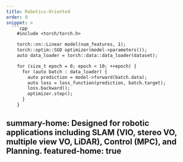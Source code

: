 ```yaml
---
title: Robotics-Oriented
order: 9
snippet: >
  ```cpp
    #include <torch/torch.h>

    torch::nn::Linear model(num_features, 1);
    torch::optim::SGD optimizer(model->parameters());
    auto data_loader = torch::data::data_loader(dataset);

    for (size_t epoch = 0; epoch < 10; ++epoch) {
      for (auto batch : data_loader) {
        auto prediction = model->forward(batch.data);
        auto loss = loss_function(prediction, batch.target);
        loss.backward();
        optimizer.step();
      }
    }
  ```
summary-home: Designed for robotic applications including SLAM (VIO, stereo VO, multiple view VO, LiDAR), Control (MPC), and Planning.
featured-home: true
---
```

